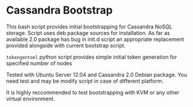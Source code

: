 Cassandra Bootstrap
=========

This bash script provides initial bootstrapping for Cassandra NoSQL storage.
Script uses deb package sources for installation. As far as available 2.0 package has bug in init.d script an appropriate replacement provided alongside with current bootstrap script.

`tokengentool` python script provides simple initial token generation for specified number of nodes


Tested with Ubuntu Server 12.04 and Cassandra 2.0 Debian package.
You need test and may be modify script in case of different platform.

It is highly reccommended to test bootstrapping with KVM or any other virtual environment.

